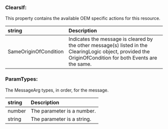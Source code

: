 ### ClearsIf:

This property contains the available OEM specific actions for this resource.

| string | Description |
| :--- | :------------ |
| SameOriginOfCondition | Indicates the message is cleared by the other message(s) listed in the ClearingLogic object, provided the OriginOfCondition for both Events are the same. |

### ParamTypes:

The MessageArg types, in order, for the message.

| string | Description |
| :--- | :------------ |
| number | The parameter is a number. |
| string | The parameter is a string. |
